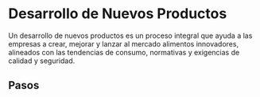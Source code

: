 # Desarrollo de Nuevos Productos

Un desarrollo de nuevos productos es un proceso integral que ayuda a las empresas a crear, mejorar y lanzar al mercado
alimentos innovadores, alineados con las tendencias de consumo, normativas y exigencias de calidad y seguridad.

## Pasos

<include from="Mejora-de-Procesos.md" element-id="mejora-creacion-procesos"/>

<include from="Mejora-de-Procesos.md" element-id="consideraciones-funcionamiento"/>